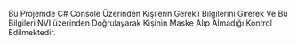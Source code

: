 Bu Projemde C# Console Üzerinden Kişilerin Gerekli Bilgilerini Girerek Ve Bu Bilgileri NVI üzerinden Doğrulayarak Kişinin Maske Alıp Almadığı Kontrol Edilmektedir.
